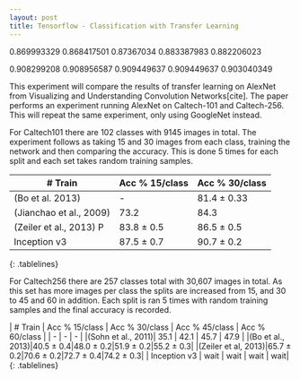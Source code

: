 ```yaml
---
layout: post
title: Tensorflow - Classification with Transfer Learning
---
```

<style>
.tablelines table, .tablelines td, .tablelines th {
        border: 1px solid black;
        }
</style>

0.869993329
0.868417501
0.87367034
0.883387983
0.882206023

0.908299208
0.908956587
0.909449637
0.909449637
0.903040349



This experiment will compare the results of transfer learning on AlexNet from Visualizing and Understanding Convolution Networks[cite]. The paper performs an experiment running AlexNet on Caltech-101 and Caltech-256. This will repeat the same experiment, only using GoogleNet instead.

For Caltech101 there are 102 classes with 9145 images in total. The experiment follows as taking 15 and 30 images from each class, training the network and then comparing the accuracy. This is done 5 times for each split and each set takes random training samples.




| # Train | Acc % 15/class | Acc % 30/class |
| - | - | - |
| (Bo et al. 2013) | - | 81.4 ± 0.33|
|(Jianchao et al., 2009) | 73.2 | 84.3 |
| (Zeiler et al., 2013) P | 83.8 ± 0.5 | 86.5 ± 0.5 |
| Inception v3 | 87.5 ± 0.7 | 90.7 ± 0.2|
{: .tablelines}


For Caltech256 there are 257 classes total with 30,607 images in total. As this set has more images per class the splits are increased from 15, and 30 to 45 and 60 in addition. Each split is ran 5 times with random training samples and the final accuracy is recorded.

| # Train | Acc % 15/class | Acc % 30/class | Acc % 45/class | Acc % 60/class |
| - | - | - |
|(Sohn et al., 2011)| 35.1  |   42.1    |   45.7    |   47.9    |
|(Bo et al., 2013)|40.5 ± 0.4|48.0 ± 0.2|51.9 ± 0.2|55.2 ± 0.3|
|(Zeiler et al, 2013)|65.7 ± 0.2|70.6 ± 0.2|72.7 ± 0.4|74.2 ± 0.3|
| Inception v3 | wait | wait |  wait | wait|
{: .tablelines}
